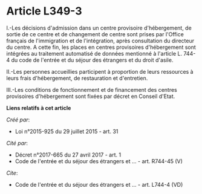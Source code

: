 # Article L349-3

I.-Les décisions d'admission dans un centre provisoire d'hébergement, de sortie de ce centre et de changement de centre sont
prises par l'Office français de l'immigration et de l'intégration, après consultation du directeur du centre. A cette fin,
les places en centres provisoires d'hébergement sont intégrées au traitement automatisé de données mentionné à l'article L.
744-4 du code de l'entrée et du séjour des étrangers et du droit d'asile. 

II.-Les personnes accueillies participent à proportion de leurs ressources à leurs frais d'hébergement, de restauration et
d'entretien. 

III.-Les conditions de fonctionnement et de financement des centres provisoires d'hébergement sont fixées par décret en
Conseil d'Etat.

**Liens relatifs à cet article**

_Créé par_:

  - Loi n°2015-925 du 29 juillet 2015 - art. 31

_Cité par_:

  - Décret n°2017-665 du 27 avril 2017 - art. 1
  - Code de l'entrée et du séjour des étrangers et ... - art. R744-45 (V)

_Cite_:

  - Code de l'entrée et du séjour des étrangers et ... - art. L744-4 (VD)
